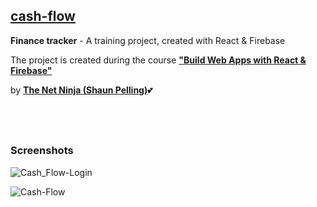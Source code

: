 ## [cash-flow](https://cash-flow-da0a4.web.app)

**Finance tracker** - A training project, created with React & Firebase

The project is created during the course [**"Build Web Apps with React & Firebase"**](https://www.udemy.com/course/build-web-apps-with-react-firebase/) 

by [**The Net Ninja (Shaun Pelling)**](https://www.udemy.com/user/47fd83f6-5e4a-4e87-a0f0-519ac51f91b6/)💕


## &nbsp;
### Screenshots

![Cash_Flow-Login](https://user-images.githubusercontent.com/38568843/185218713-1aa4d1e7-ef2b-4d8e-8106-694fe0e0379f.jpg)

![Cash-Flow](https://user-images.githubusercontent.com/38568843/185216946-69f14951-b367-4cdb-aebc-64561a79e946.jpg)

<br />
